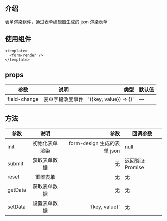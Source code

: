 ## 介绍

表单渲染组件，通过表单编辑器生成的 json 渲染表单

## 使用组件

```
<template>
  <form-render />
</template>
```

## props

| 参数   |     说明     |             类型 | 默认值 |
| ------ | :----------: | ---------------: | ------ |
| field-change | 表单字段改变事件 | '({key, value}) => {}' | —      |

## 方法

| 参数   |      说明      |                        参数 | 回调参数         |
| ------ | :------------: | --------------------------: | ---------------- |
| init   | 初始化表单渲染 | form-design 生成的表单 json | null             |
| submit |  获取表单数据  |                          无 | 返回验证Promise |
| reset  |    重置表单    |                          无 | 无               |
| getData  |    获取表单数据    |                          无 | 无               |
| setData  |    设置表单数据    |        '{key, value}'                   | 无               |
